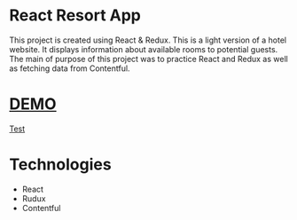 # React Resort App
This project is created using React & Redux. This is a light version of a hotel website. It displays information about available rooms to potential guests. The main of purpose of this project was to practice React and Redux as well as fetching data from Contentful.

# [DEMO](https://cherry-beach-resort.netlify.com)

<a href="https://cherry-beach-resort.netlify.com" target="_blank">Test</a>

# Technologies
* React
* Rudux
* Contentful
